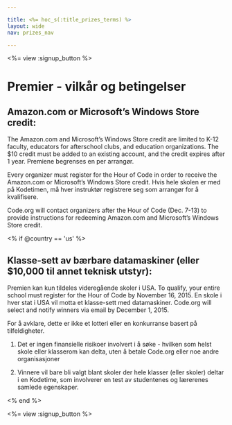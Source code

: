 ```yaml
---

title: <%= hoc_s(:title_prizes_terms) %>
layout: wide
nav: prizes_nav

---
```


<%= view :signup_button %>

# Premier - vilkår og betingelser

## Amazon.com or Microsoft’s Windows Store credit:

The Amazon.com and Microsoft’s Windows Store credit are limited to K-12 faculty, educators for afterschool clubs, and education organizations. The $10 credit must be added to an existing account, and the credit expires after 1 year. Premiene begrenses en per arrangør.

Every organizer must register for the Hour of Code in order to receive the Amazon.com or Microsoft’s Windows Store credit. Hvis hele skolen er med på Kodetimen, må hver instruktør registrere seg som arrangør for å kvalifisere.

Code.org will contact organizers after the Hour of Code (Dec. 7-13) to provide instructions for redeeming Amazon.com and Microsoft’s Windows Store credit.

<% if @country == 'us' %>

## Klasse-sett av bærbare datamaskiner (eller $10,000 til annet teknisk utstyr):

Premien kan kun tildeles videregående skoler i USA. To qualify, your entire school must register for the Hour of Code by November 16, 2015. En skole i hver stat i USA vil motta et klasse-sett med datamaskiner. Code.org will select and notify winners via email by December 1, 2015.

For å avklare, dette er ikke et lotteri eller en konkurranse basert på tilfeldigheter.

1) Det er ingen finansielle risikoer involvert i å søke - hvilken som helst skole eller klasserom kan delta, uten å betale Code.org eller noe andre organisasjoner

2) Vinnere vil bare bli valgt blant skoler der hele klasser (eller skoler) deltar i en Kodetime, som involverer en test av studentenes og lærerenes samlede egenskaper.

<% end %>

<%= view :signup_button %>